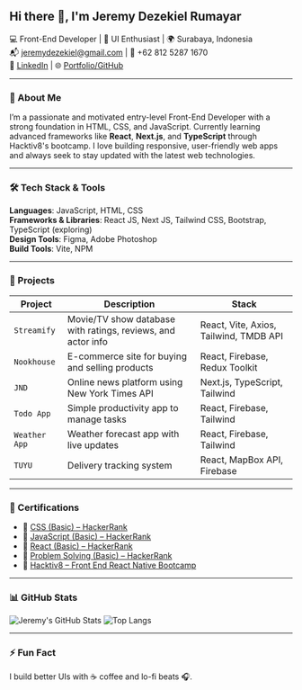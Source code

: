 ## Hi there 👋, I'm Jeremy Dezekiel Rumayar

💻 Front-End Developer | 🎨 UI Enthusiast | 🌍 Surabaya, Indonesia  
📬 jeremydezekiel@gmail.com | 📱 +62 812 5287 1670  
🔗 [LinkedIn](https://www.linkedin.com/in/jeremydezekiel) | 🌐 [Portfolio/GitHub](https://github.com/jeremydezekiel)

---

### 🚀 About Me
I’m a passionate and motivated entry-level Front-End Developer with a strong foundation in HTML, CSS, and JavaScript. Currently learning advanced frameworks like **React**, **Next.js**, and **TypeScript** through Hacktiv8's bootcamp. I love building responsive, user-friendly web apps and always seek to stay updated with the latest web technologies.

---

### 🛠️ Tech Stack & Tools
**Languages**: JavaScript, HTML, CSS  
**Frameworks & Libraries**: React JS, Next JS, Tailwind CSS, Bootstrap, TypeScript (exploring)  
**Design Tools**: Figma, Adobe Photoshop  
**Build Tools**: Vite, NPM

---

### 🧩 Projects

| Project        | Description                                                                 | Stack                                   |
|----------------|-----------------------------------------------------------------------------|-----------------------------------------|
| `Streamify`    | Movie/TV show database with ratings, reviews, and actor info               | React, Vite, Axios, Tailwind, TMDB API  |
| `Nookhouse`    | E-commerce site for buying and selling products                            | React, Firebase, Redux Toolkit          |
| `JND`          | Online news platform using New York Times API                              | Next.js, TypeScript, Tailwind           |
| `Todo App`     | Simple productivity app to manage tasks                                    | React, Firebase, Tailwind               |
| `Weather App`  | Weather forecast app with live updates                                     | React, Firebase, Tailwind               |
| `TUYU`         | Delivery tracking system                                                   | React, MapBox API, Firebase             |

---

### 📜 Certifications
- 🏅 [CSS (Basic) – HackerRank](https://www.hackerrank.com/certificates/d7656c9e6aa2)
- 🏅 [JavaScript (Basic) – HackerRank](https://www.hackerrank.com/certificates/c7bafd61add6)
- 🏅 [React (Basic) – HackerRank](https://www.hackerrank.com/certificates/7bc3e701b89f)
- 🏅 [Problem Solving (Basic) – HackerRank](https://www.hackerrank.com/certificates/ba323ad55ab8)
- 🏅 [Hacktiv8 – Front End React Native Bootcamp
](https://drive.google.com/file/d/1vQtcHRvK9uTcC4z94F01rF1HMbCaVnuU/view?usp=sharing)

---

### 📊 GitHub Stats

![Jeremy's GitHub Stats](https://github-readme-stats.vercel.app/api?username=jeremydezekiel&show_icons=true&theme=radical)
![Top Langs](https://github-readme-stats.vercel.app/api/top-langs/?username=jeremydezekiel&layout=compact&theme=radical)

---

### ⚡ Fun Fact
I build better UIs with ☕ coffee and lo-fi beats 🎧.
